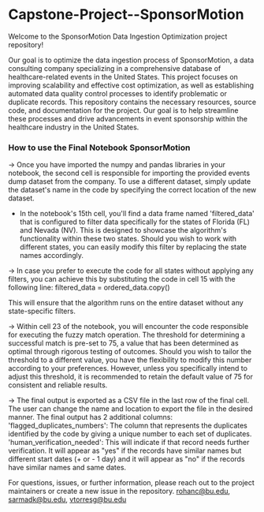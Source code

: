 # Capstone-Project--SponsorMotion
Welcome to the SponsorMotion Data Ingestion Optimization project repository! 

Our goal is to optimize the data ingestion process of SponsorMotion, a data consulting company specializing in a comprehensive database of healthcare-related events in the United States. This project focuses on improving scalability and effective cost optimization, as well as establishing automated data quality control processes to identify problematic or duplicate records. This repository contains the necessary resources, source code, and documentation for the project. Our goal is to help streamline these processes and drive advancements in event sponsorship within the healthcare industry in the United States. 

###  How to use the Final Notebook SponsorMotion

-> Once you have imported the numpy and pandas libraries in your notebook, the second cell is responsible for importing the provided events dump dataset from the company. To use a different dataset, simply update the dataset's name in the code by specifying the correct location of the new dataset.

- In the notebook's 15th cell, you'll find a data frame named 'filtered_data' that is configured to filter data specifically for the states of Florida (FL) and Nevada (NV). This is designed to showcase the algorithm's functionality within these two states. Should you wish to work with different states, you can easily modify this filter by replacing the state names accordingly.

-> In case you prefer to execute the code for all states without applying any filters, you can achieve this by substituting the code in cell 15 with the following line:
                               filtered_data = ordered_data.copy()

This will ensure that the algorithm runs on the entire dataset without any state-specific filters.

-> Within cell 23 of the notebook, you will encounter the code responsible for executing the fuzzy match operation. The threshold for determining a successful match is pre-set to 75, a value that has been determined as optimal through rigorous testing of outcomes. Should you wish to tailor the threshold to a different value, you have the flexibility to modify this number according to your preferences. However, unless you specifically intend to adjust this threshold, it is recommended to retain the default value of 75 for consistent and reliable results.

-> The final output is exported as a CSV file in the last row of the final cell. The user can change the name and location to export the file in the desired manner. The final output has 2 additional columns: 
'flagged_duplicates_numbers': The column that represents the duplicates identified by the code by giving a unique number to each set of duplicates.
'human_verification_needed':  This will indicate if that record needs further verification. It will appear as "yes" if the records have similar names but different start dates (+ or - 1 day) and it will appear as "no" if the records have similar names and same dates.

For questions, issues, or further information, please reach out to the project maintainers or create a new issue in the repository.
rohanc@bu.edu, sarmadk@bu.edu, vtorresg@bu.edu
